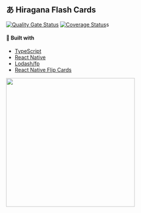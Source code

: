 ## あ Hiragana Flash Cards

[![Quality Gate Status](https://sonarcloud.io/api/project_badges/measure?project=thenationofalex_hiragana-cards&metric=alert_status)](https://sonarcloud.io/dashboard?id=thenationofalex_hiragana-cards)
[![Coverage Status](https://coveralls.io/repos/github/thenationofalex/hiragana-cards/badge.svg?branch=master)](https://coveralls.io/github/thenationofalex/hiragana-cards?branch=master)s

#### 🔨 Built with

- [TypeScript](https://www.typescriptlang.org/)
- [React Native](https://reactnative.dev/)
- [Lodash/fp](https://github.com/lodash/lodash/wiki/FP-Guide)
- [React Native Flip Cards](https://github.com/moschan/react-native-flip-card)

<img src="https://www.thenationofalex.com/hiragana-demo.gif" width="350" />
